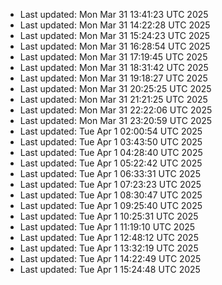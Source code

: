 
- Last updated: Mon Mar 31 13:41:23 UTC 2025
- Last updated: Mon Mar 31 14:22:28 UTC 2025
- Last updated: Mon Mar 31 15:24:23 UTC 2025
- Last updated: Mon Mar 31 16:28:54 UTC 2025
- Last updated: Mon Mar 31 17:19:45 UTC 2025
- Last updated: Mon Mar 31 18:31:42 UTC 2025
- Last updated: Mon Mar 31 19:18:27 UTC 2025
- Last updated: Mon Mar 31 20:25:25 UTC 2025
- Last updated: Mon Mar 31 21:21:25 UTC 2025
- Last updated: Mon Mar 31 22:22:06 UTC 2025
- Last updated: Mon Mar 31 23:20:59 UTC 2025
- Last updated: Tue Apr  1 02:00:54 UTC 2025
- Last updated: Tue Apr  1 03:43:50 UTC 2025
- Last updated: Tue Apr  1 04:28:40 UTC 2025
- Last updated: Tue Apr  1 05:22:42 UTC 2025
- Last updated: Tue Apr  1 06:33:31 UTC 2025
- Last updated: Tue Apr  1 07:23:23 UTC 2025
- Last updated: Tue Apr  1 08:30:47 UTC 2025
- Last updated: Tue Apr  1 09:25:40 UTC 2025
- Last updated: Tue Apr  1 10:25:31 UTC 2025
- Last updated: Tue Apr  1 11:19:10 UTC 2025
- Last updated: Tue Apr  1 12:48:12 UTC 2025
- Last updated: Tue Apr  1 13:32:19 UTC 2025
- Last updated: Tue Apr  1 14:22:49 UTC 2025
- Last updated: Tue Apr  1 15:24:48 UTC 2025
